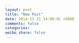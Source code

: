 ```yaml
---
layout: post
title: "New Post"
date: 2014-12-21 14:08:01 +0800
comments: false
categories: 
weibo_share: false
---
```

